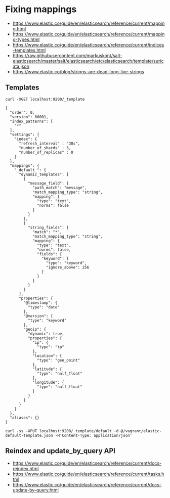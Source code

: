 # Fixing mappings

* https://www.elastic.co/guide/en/elasticsearch/reference/current/mapping.html
* https://www.elastic.co/guide/en/elasticsearch/reference/current/mapping-types.html
* https://www.elastic.co/guide/en/elasticsearch/reference/current/indices-templates.html
* https://raw.githubusercontent.com/markuskont/salt-elasticsearch/master/salt/elasticsearch/etc/elasticsearch/template/suricata.json
* https://www.elastic.co/blog/strings-are-dead-long-live-strings

## Templates

```
curl -XGET localhost:9200/_template
```

```
{
  "order": 0,
  "version": 60001,
  "index_patterns": [
    "*"
  ],
  "settings": {
    "index": {
      "refresh_interval" : "30s",
      "number_of_shards" : 3,
      "number_of_replicas" : 0
    }
  },
  "mappings": {
    "_default_": {
      "dynamic_templates": [
        {
          "message_field": {
            "path_match": "message",
            "match_mapping_type": "string",
            "mapping": {
              "type": "text",
              "norms": false
            }
          }
        },
        {
          "string_fields": {
            "match": "*",
            "match_mapping_type": "string",
            "mapping": {
              "type": "text",
              "norms": false,
              "fields": {
                "keyword": {
                  "type": "keyword",
                  "ignore_above": 256
                }
              }
            }
          }
        }
      ],
      "properties": {
        "@timestamp": {
          "type": "date"
        },
        "@version": {
          "type": "keyword"
        },
        "geoip": {
          "dynamic": true,
          "properties": {
            "ip": {
              "type": "ip"
            },
            "location": {
              "type": "geo_point"
            },
            "latitude": {
              "type": "half_float"
            },
            "longitude": {
              "type": "half_float"
            }
          }
        }
      }
    }
  },
  "aliases": {}
}
```

```
curl -ss -XPUT localhost:9200/_template/default -d @/vagrant/elastic-default-template.json -H'Content-Type: application/json'
```

## Reindex and update_by_query API

* https://www.elastic.co/guide/en/elasticsearch/reference/current/docs-reindex.html
* https://www.elastic.co/guide/en/elasticsearch/reference/current/tasks.html
* https://www.elastic.co/guide/en/elasticsearch/reference/current/docs-update-by-query.html
